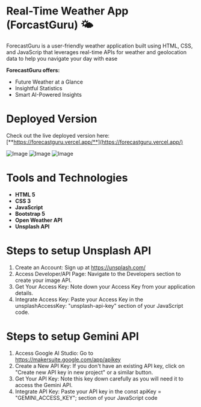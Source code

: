 # Real-Time Weather App (ForcastGuru) 🌤️

ForecastGuru is a user-friendly weather application built using HTML, CSS, and JavaScrip that leverages real-time APIs for weather and geolocation data to help you navigate your day with ease

**ForecastGuru offers:**
* Future Weather at a Glance
* Insightful Statistics
* Smart AI-Powered Insights

# Deployed Version
Check out the live deployed version here: [**https://forecastguru.vercel.app/**](https://forecastguru.vercel.app/)

![Image](https://github.com/user-attachments/assets/956a6190-41dc-4581-ad5c-c2939f889bd5)
![Image](https://github.com/user-attachments/assets/ac439104-15ef-4241-a1ad-d2bc5bdf922f)
![Image](https://github.com/user-attachments/assets/9cb6b1ae-4ad7-46d0-908c-42f258dc5010)

# Tools and Technologies
- **HTML 5**
- **CSS 3**
- **JavaScript**
- **Bootstrap 5**
- **Open Weather API**
- **Unsplash API**

# Steps to setup Unsplash API

1) Create an Account: Sign up at https://unsplash.com/
2) Access Developer/API Page: Navigate to the Developers section to create your image API.
3) Get Your Access Key: Note down your Access Key from your application details.
4) Integrate Access Key: Paste your Access Key in the unsplashAccessKey: "unsplash-api-key" section of your JavaScript code.
  
# Steps to setup Gemini API

1) Access Google AI Studio: Go to https://makersuite.google.com/app/apikey 
2) Create a New API Key: If you don't have an existing API key, click on "Create new API key in new project" or a similar button.
3) Get Your API Key: Note this key down carefully as you will need it to access the Gemini API.
4) Integrate API Key: Paste your API key in the const apiKey = "GEMINI_ACCESS_KEY"; section of your JavaScript code



